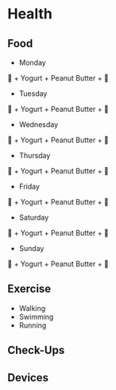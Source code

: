# Health

## Food

- Monday

🍳 + Yogurt + Peanut Butter + 🍼

- Tuesday

🍳 + Yogurt + Peanut Butter + 🍼

- Wednesday

🍳 + Yogurt + Peanut Butter + 🍼

- Thursday

🍳 + Yogurt + Peanut Butter + 🍼

- Friday

🍳 + Yogurt + Peanut Butter + 🍼

- Saturday

🍳 + Yogurt + Peanut Butter + 🍼

- Sunday

🍳 + Yogurt + Peanut Butter + 🍼


## Exercise

- Walking
- Swimming
- Running


## Check-Ups


## Devices













